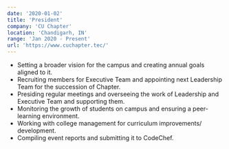 ```yaml
---
date: '2020-01-02'
title: 'President'
company: 'CU Chapter'
location: 'Chandigarh, IN'
range: 'Jan 2020 - Present'
url: 'https://www.cuchapter.tec/'
---
```


- Setting a broader vision for the campus and creating annual goals aligned to it.
- Recruiting members for Executive Team and appointing next Leadership Team for the succession of Chapter.
- Presiding regular meetings and overseeing the work of Leadership and Executive Team and supporting them.
- Monitoring the growth of students on campus and ensuring a peer-learning environment.
- Working with college management for curriculum improvements/ development.
- Compiling event reports and submitting it to CodeChef.